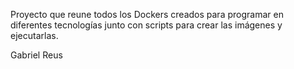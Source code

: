 Proyecto que  reune todos los Dockers creados para programar en diferentes tecnologías junto con scripts para crear las imágenes y ejecutarlas.


Gabriel Reus
